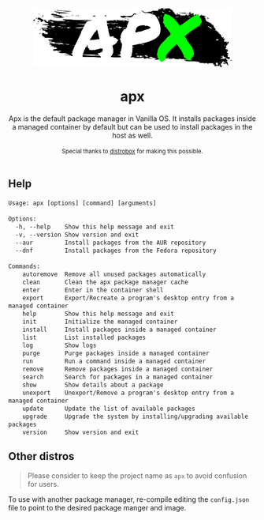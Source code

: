<div align="center">
  <img src="apx-logo.png" height="120">
  <h1 align="center">apx</h1>
  <p align="center">Apx is the default package manager in Vanilla OS. It installs packages inside a managed container by default but can be used to install packages in the host as well.</p>
  <small>Special thanks to <a href="https://github.com/89luca89/distrobox">distrobox</a> for making this possible.</small>
</div>

<br/>

## Help

```
Usage: apx [options] [command] [arguments]

Options:
  -h, --help    Show this help message and exit
  -v, --version Show version and exit
  --aur         Install packages from the AUR repository
  --dnf         Install packages from the Fedora repository

Commands:
    autoremove  Remove all unused packages automatically
    clean       Clean the apx package manager cache
    enter       Enter in the container shell
    export      Export/Recreate a program's desktop entry from a managed container
    help        Show this help message and exit
    init        Initialize the managed container
    install     Install packages inside a managed container
    list        List installed packages
    log         Show logs
    purge       Purge packages inside a managed container
    run         Run a command inside a managed container
    remove      Remove packages inside a managed container
    search      Search for packages in a managed container
    show        Show details about a package
    unexport    Unexport/Remove a program's desktop entry from a managed container
    update      Update the list of available packages
    upgrade     Upgrade the system by installing/upgrading available packages
    version     Show version and exit
```

## Other distros

> Please consider to keep the project name as `apx` to avoid confusion for users.

To use with another package manager, re-compile editing the `config.json` file
to point to the desired package manger and image.
